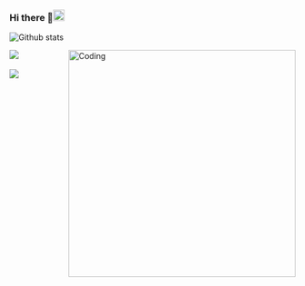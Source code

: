 ### Hi there 👋<img src="https://raw.githubusercontent.com/MartinHeinz/MartinHeinz/master/wave.gif" width="20px">
<!--
**Technocharm/Technocharm** is a ✨ _special_ ✨ repository because its `README.md` (this file) appears on your GitHub profile.

Here are some ideas to get you started:

- 🔭 I’m currently working on ...
- 🌱 I’m currently learning ...
- 👯 I’m looking to collaborate on ...
- 🤔 I’m looking for help with ...
- 💬 Ask me about ...
- 📫 How to reach me: ...
- 😄 Pronouns: ...
- ⚡ Fun fact: ...
-->
![Github stats](https://github-readme-stats.vercel.app/api?username=Technocharm&theme=buefy&show_icons=true&count_private=true) 
<!-- <div style="display: flex; flex-direction: row;">
 <img class="img" src="https://github-readme-streak-stats.herokuapp.com/?user=Technocharm" />
 <img class="img" src="https://github-readme-stats.vercel.app/api/top-langs/?username=Technocharm&layout=compact" />
</div> -->
<!-- ![GitHub Streak](https://github-readme-streak-stats.herokuapp.com/?user=Technocharm&theme=flag-india) -->
<!-- ![Top Languages Card](https://github-readme-stats.vercel.app/api/top-langs/?username=Technocharm&layout=compact) -->
<img align="left" src="https://github-readme-stats.vercel.app/api/top-langs/?username=Technocharm&layout=compact">
<img align="right" alt="Coding" width="400" src="https://cdn.dribbble.com/users/2646423/screenshots/5507196/computer.gif">
<br>
<br>
<img align="centre" src="https://github-readme-streak-stats.herokuapp.com/?user=Technocharm&theme=flag-india&layout=compact">
